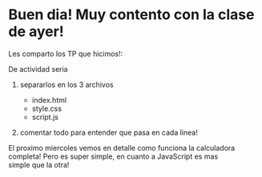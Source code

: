 # Buen dia! Muy contento con la clase de ayer! 
Les comparto los TP que hicimos!: 

De actividad seria 
1. separarlos en los 3 archivos

   - index.html
   - style.css 
   - script.js 

2. comentar todo para entender que pasa en cada linea!

El proximo miercoles vemos en detalle como funciona la calculadora completa! Pero es super simple, en cuanto a JavaScript es mas simple que la otra!